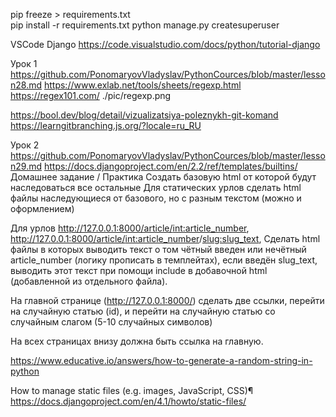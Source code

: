 pip freeze > requirements.txt  
pip install -r requirements.txt
python manage.py createsuperuser

VSCode Django https://code.visualstudio.com/docs/python/tutorial-django

Урок 1
https://github.com/PonomaryovVladyslav/PythonCources/blob/master/lesson28.md
https://www.exlab.net/tools/sheets/regexp.html
https://regex101.com/
./pic/regexp.png

https://bool.dev/blog/detail/vizualizatsiya-poleznykh-git-komand
https://learngitbranching.js.org/?locale=ru_RU

Урок 2
https://github.com/PonomaryovVladyslav/PythonCources/blob/master/lesson29.md
https://docs.djangoproject.com/en/2.2/ref/templates/builtins/
Домашнее задание / Практика
Создать базовую html от которой будут наследоваться все остальные
Для статических урлов сделать html файлы наследующиеся от базового, но с разным текстом (можно и оформлением)

Для
урлов http://127.0.0.1:8000/article/<int:article_number>, http://127.0.0.1:8000/article/<int:article_number>/<slug:slug_text>,
Сделать html файлы в которых выводить текст о том чётный введен или нечётный article_number (логику прописать в
темплейтах),
если введён slug_text, выводить этот текст при помощи include в добавочной html (добавленной из отдельного файла).

На главной странице (http://127.0.0.1:8000/) сделать две ссылки, перейти на случайную статью (id), и перейти
на случайную статью со случайным слагом (5-10 случайных символов)

На всех страницах внизу должна быть ссылка на главную.

https://www.educative.io/answers/how-to-generate-a-random-string-in-python

How to manage static files (e.g. images, JavaScript, CSS)¶
https://docs.djangoproject.com/en/4.1/howto/static-files/ 
